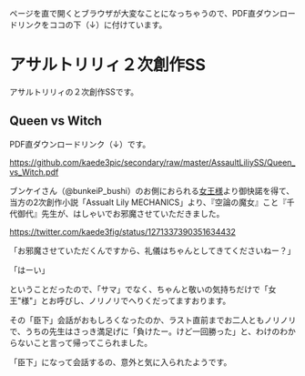 ページを直で開くとブラウザが大変なことになっちゃうので、PDF直ダウンロードリンクをココの下（↓）に付けています。

# アサルトリリィ２次創作SS
アサルトリリィの２次創作SSです。

## Queen vs Witch

PDF直ダウンロードリンク（↓）です。

https://github.com/kaede3pic/secondary/raw/master/AssaultLiliySS/Queen_vs_Witch.pdf

ブンケイさん（@bunkeiP_bushi）のお側におられる<a href="https://note.com/bunkeipp/n/na81f5dd08ab8">女王様</a>より御快諾を得て、当方の2次創作小説「Assualt Lily MECHANICS」より、『空論の魔女』こと『千代御代』先生が、はしゃいでお邪魔させていただきました。

https://twitter.com/kaede3fig/status/1271337390351634432

「お邪魔させていただくんですから、礼儀はちゃんとしてきてくださいねー？」

「はーい」

ということだったので、「サマ」でなく、ちゃんと敬いの気持ちだけで「女王"様"」とお呼びし、ノリノリでへりくだってますおります。

その「臣下」会話がおもしろくなったのか、ラスト直前までお二人ともノリノリで、うちの先生はさっき満足げに「負けたー。けど一回勝った」と、わけのわからないこと言って帰ってこられました。

「臣下」になって会話するの、意外と気に入られたようです。
